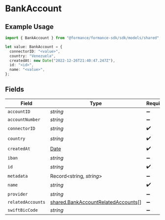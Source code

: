 # BankAccount

## Example Usage

```typescript
import { BankAccount } from "@formance/formance-sdk/sdk/models/shared";

let value: BankAccount = {
  connectorID: "<value>",
  country: "Venezuela",
  createdAt: new Date("2022-12-26T21:40:47.247Z"),
  id: "<id>",
  name: "<value>",
};
```

## Fields

| Field                                                                                           | Type                                                                                            | Required                                                                                        | Description                                                                                     |
| ----------------------------------------------------------------------------------------------- | ----------------------------------------------------------------------------------------------- | ----------------------------------------------------------------------------------------------- | ----------------------------------------------------------------------------------------------- |
| `accountID`                                                                                     | *string*                                                                                        | :heavy_minus_sign:                                                                              | N/A                                                                                             |
| `accountNumber`                                                                                 | *string*                                                                                        | :heavy_minus_sign:                                                                              | N/A                                                                                             |
| `connectorID`                                                                                   | *string*                                                                                        | :heavy_check_mark:                                                                              | N/A                                                                                             |
| `country`                                                                                       | *string*                                                                                        | :heavy_check_mark:                                                                              | N/A                                                                                             |
| `createdAt`                                                                                     | [Date](https://developer.mozilla.org/en-US/docs/Web/JavaScript/Reference/Global_Objects/Date)   | :heavy_check_mark:                                                                              | N/A                                                                                             |
| `iban`                                                                                          | *string*                                                                                        | :heavy_minus_sign:                                                                              | N/A                                                                                             |
| `id`                                                                                            | *string*                                                                                        | :heavy_check_mark:                                                                              | N/A                                                                                             |
| `metadata`                                                                                      | Record<string, *string*>                                                                        | :heavy_minus_sign:                                                                              | N/A                                                                                             |
| `name`                                                                                          | *string*                                                                                        | :heavy_check_mark:                                                                              | N/A                                                                                             |
| `provider`                                                                                      | *string*                                                                                        | :heavy_minus_sign:                                                                              | N/A                                                                                             |
| `relatedAccounts`                                                                               | [shared.BankAccountRelatedAccounts](../../../sdk/models/shared/bankaccountrelatedaccounts.md)[] | :heavy_minus_sign:                                                                              | N/A                                                                                             |
| `swiftBicCode`                                                                                  | *string*                                                                                        | :heavy_minus_sign:                                                                              | N/A                                                                                             |